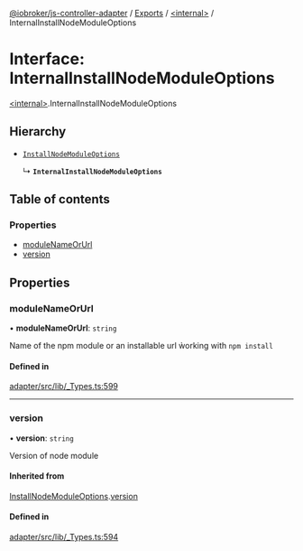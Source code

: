 [@iobroker/js-controller-adapter](../README.md) / [Exports](../modules.md) / [\<internal\>](../modules/internal_.md) / InternalInstallNodeModuleOptions

# Interface: InternalInstallNodeModuleOptions

[\<internal\>](../modules/internal_.md).InternalInstallNodeModuleOptions

## Hierarchy

- [`InstallNodeModuleOptions`](internal_.InstallNodeModuleOptions.md)

  ↳ **`InternalInstallNodeModuleOptions`**

## Table of contents

### Properties

- [moduleNameOrUrl](internal_.InternalInstallNodeModuleOptions.md#modulenameorurl)
- [version](internal_.InternalInstallNodeModuleOptions.md#version)

## Properties

### moduleNameOrUrl

• **moduleNameOrUrl**: `string`

Name of the npm module or an installable url ẁorking with `npm install`

#### Defined in

[adapter/src/lib/_Types.ts:599](https://github.com/ioBroker/ioBroker.js-controller/blob/9a3639aedf4d283ec031e1ded125b70fb2f2e3cd/packages/adapter/src/lib/_Types.ts#L599)

___

### version

• **version**: `string`

Version of node module

#### Inherited from

[InstallNodeModuleOptions](internal_.InstallNodeModuleOptions.md).[version](internal_.InstallNodeModuleOptions.md#version)

#### Defined in

[adapter/src/lib/_Types.ts:594](https://github.com/ioBroker/ioBroker.js-controller/blob/9a3639aedf4d283ec031e1ded125b70fb2f2e3cd/packages/adapter/src/lib/_Types.ts#L594)

